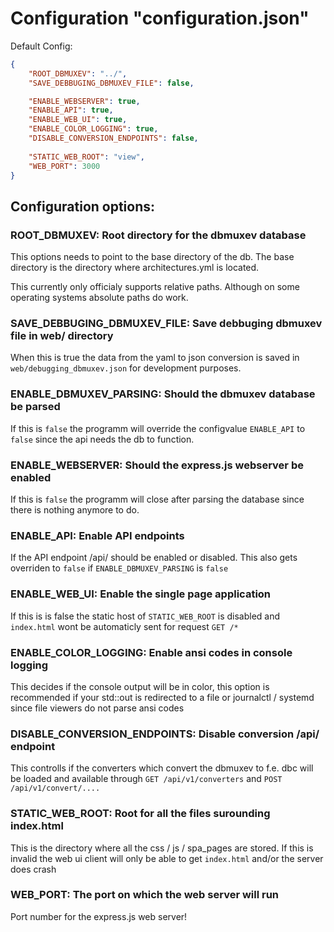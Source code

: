 # Configuration "configuration.json"

Default Config: 
```json
{
    "ROOT_DBMUXEV": "../",
    "SAVE_DEBBUGING_DBMUXEV_FILE": false,

    "ENABLE_WEBSERVER": true,
    "ENABLE_API": true,
    "ENABLE_WEB_UI": true,
    "ENABLE_COLOR_LOGGING": true,
    "DISABLE_CONVERSION_ENDPOINTS": false,
    
    "STATIC_WEB_ROOT": "view",
    "WEB_PORT": 3000
}
```

## Configuration options:

### ROOT_DBMUXEV: Root directory for the dbmuxev database

This options needs to point to the base directory of the db. The base directory is the directory where architectures.yml is located.

This currently only officialy supports relative paths. Although on some operating systems absolute paths do work.

### SAVE_DEBBUGING_DBMUXEV_FILE: Save debbuging dbmuxev file in web/ directory

When this is true the data from the yaml to json conversion is saved in `web/debugging_dbmuxev.json` for development purposes.

### ENABLE_DBMUXEV_PARSING: Should the dbmuxev database be parsed

If this is `false` the programm will override the configvalue `ENABLE_API` to `false` since the api needs the db to function.

### ENABLE_WEBSERVER: Should the express.js webserver be enabled

If this is `false` the programm will close after parsing the database since there is nothing anymore to do.

### ENABLE_API: Enable API endpoints

If the API endpoint /api/ should be enabled or disabled.
This also gets overriden to `false` if `ENABLE_DBMUXEV_PARSING` is `false`

### ENABLE_WEB_UI: Enable the single page application

If this is is false the static host of `STATIC_WEB_ROOT` is disabled and `index.html` wont be automaticly sent for request `GET /*`

### ENABLE_COLOR_LOGGING: Enable ansi codes in console logging

This decides if the console output will be in color, this option is recommended if your std::out is redirected to a file or journalctl / systemd since file viewers do not parse ansi codes

### DISABLE_CONVERSION_ENDPOINTS: Disable conversion /api/ endpoint

This controlls if the converters which convert the dbmuxev to f.e. dbc will be loaded and available through `GET /api/v1/converters` and  `POST /api/v1/convert/....` 

### STATIC_WEB_ROOT: Root for all the files surounding index.html

This is the directory where all the css / js / spa_pages are stored.
If this is invalid the web ui client will only be able to get `index.html` and/or the server does crash

### WEB_PORT: The port on which the web server will run

Port number for the express.js web server!